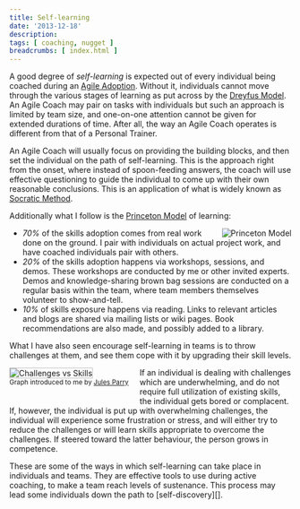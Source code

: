 ```yaml
---
title: Self-learning
date: '2013-12-18'
description:
tags: [ coaching, nugget ]
breadcrumbs: [ index.html ]
---
```


A good degree of *self-learning* is expected out of every individual being coached during an [Agile Adoption][]. Without it, individuals cannot move through the various stages of learning as put across by the [Dreyfus Model][]. An Agile Coach may pair on tasks with individuals but such an approach is limited by team size, and one-on-one attention cannot be given for extended durations of time. After all, the way an Agile Coach operates is different from that of a Personal Trainer.

[Agile Adoption]:/agile-coaching-engagements
[Dreyfus Model]:http://en.wikipedia.org/wiki/Dreyfus_model_of_skill_acquisition

An Agile Coach will usually focus on providing the building blocks, and then set the individual on the path of self-learning. This is the approach right from the onset, where instead of spoon-feeding answers, the coach will use effective questioning to guide the individual to come up with their own reasonable conclusions. This is an application of what is widely known as [Socratic Method][].

[Socratic Method]:http://en.wikipedia.org/wiki/Socratic_method

Additionally what I follow is the [Princeton Model][] of learning:

[Princeton Model]:http://www.princeton.edu/hr/learning/philosophy/

<img alt="Princeton Model" src="{{urls.media}}/images/coaching/princeton-model.png" style="float:right; margin: 0px 0px 0px 20px; width: auto">

* *70%* of the skills adoption comes from real work done on the ground. I pair with individuals on actual project work, and have coached individuals pair with others.
* *20%* of the skills adoption happens via workshops, sessions, and demos. These workshops are conducted by me or other invited experts. Demos and knowledge-sharing brown bag sessions are conducted on a regular basis within the team, where team members themselves volunteer to show-and-tell.
* *10%* of skills exposure happens via reading. Links to relevant articles and blogs are shared via mailing lists or wiki pages. Book recommendations are also made, and possibly added to a library.

What I have also seen encourage self-learning in teams is to throw challenges at them, and see them cope with it by upgrading their skill levels.

<div style="float:left; margin: 0px 20px 20px 0px; width: auto">
  <img alt="Challenges vs Skills" src="{{urls.media}}/images/coaching/challenges-vs-skills.png" style="border: 1px solid silver"><br>
  <small class="muted">Graph introduced to me by <a href="http://www.linkedin.com/pub/julian-parry/3/999/31">Jules Parry</a></small>
</div>

If an individual is dealing with challenges which are underwhelming, and do not require full utilization of existing skills, the individual gets bored or complacent. If, however, the individual is put up with overwhelming challenges, the individual will experience some frustration or stress, and will either try to reduce the challenges or will learn skills appropriate to overcome the challenges. If steered toward the latter behaviour, the person grows in competence.

<div style="clear:both"></div>
These are some of the ways in which self-learning can take place in individuals and teams. They are effective tools to use during active coaching, to make a team reach levels of sustenance. This process may lead some individuals down the path to [self-discovery][].

[self-discovery]:/self-discovery
